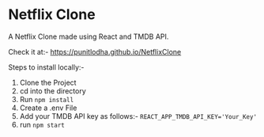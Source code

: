# Netflix Clone

A Netflix Clone made using React and TMDB API. 

Check it at:- https://punitlodha.github.io/NetflixClone

Steps to install locally:-

1. Clone the Project
2. cd into the directory
3. Run `npm install`
4. Create a .env File
5. Add your TMDB API key as follows:-
   `REACT_APP_TMDB_API_KEY='Your_Key'`
6. run `npm start`
